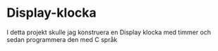 # Display-klocka
I detta projekt skulle jag konstruera en Display klocka med timmer och sedan programmera den med C språk
